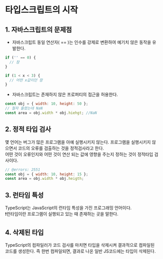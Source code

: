 # 타입스크립트의 시작

## 1. 자바스크립트의 문제점

- 자바스크립트 동일 연산자( == )는 인수를 강제로 변환하여 예기치 않은 동작을 유발한다.

```js
if ('' == 0) {
  // 참
}

if (1 < x < 3) {
  // 어떤 x값이던 참
}
```

- 자바스크립트는 존재하지 않은 프로퍼티의 접근을 허용한다.

```js
const obj = { width: 10, height: 50 };
// 철자 들렸는데 NaN
const area = obj.width * obj.hiehgt; //NaN
```

## 2. 정적 타입 검사

몇 언어는 버그가 많은 프로그램을 아예 실행시키지 않는다. 프로그램을 실행시키지 않으면서 코드의 오류를 검출하는 것을 정적검사라고 한다.  
어떤 것이 오류인지와 어떤 것이 연산 되는 값에 영향을 주는지 정하는 것이 정적타입 검사이다.

```js
// @errors: 2551
const obj = { width: 10, height: 15 };
const area = obj.width * obj.heigth;
```

## 3. 런타임 특성

TypeScript는 JavaScript의 런타임 특성을 가진 프로그래밍 언어이다.  
 ❗런타임이란 프로그램이 실행되고 있는 때 존재하는 곳을 말한다.

## 4. 삭제된 타입

TypeScript의 컴파일러가 코드 검사를 마치면 타입을 삭제시켜 결과적으로 컴파일된 코드를 생성한다. 즉 한번 컴파일되면, 결과로 나온 일반 JS코드에는 타입이 삭제된다.

